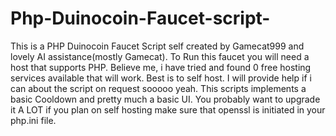 # Php-Duinocoin-Faucet-script-
This is a PHP Duinocoin Faucet Script self created by Gamecat999 and lovely AI assistance(mostly Gamecat). 
To Run this faucet you will need a host that supports PHP. Believe me, i have tried and found 0 free hosting services available that will work. 
Best is to self host.
I will provide help if i can about the script on request sooooo yeah.
This scripts implements a basic Cooldown and pretty much a basic UI. You probably want to upgrade it A LOT
if you plan on self hosting make sure that openssl is initiated in your php.ini file.


